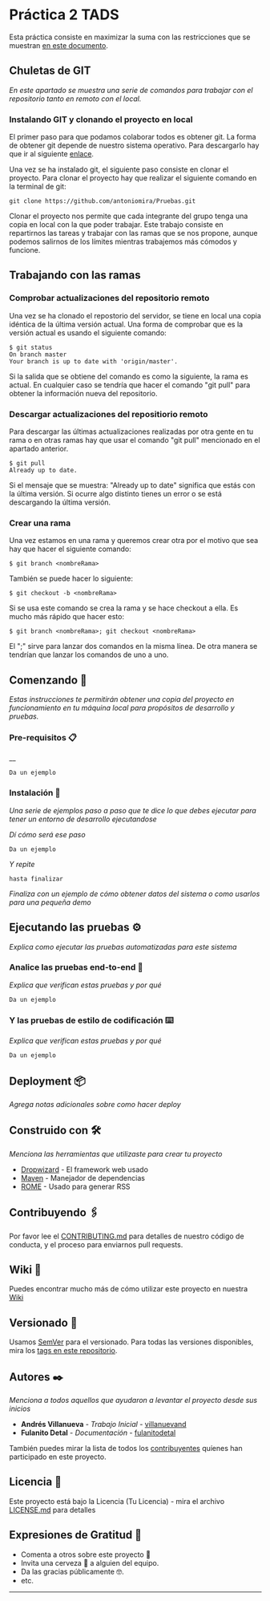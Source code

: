 # Práctica 2 TADS

Esta práctica consiste en maximizar la suma con las restricciones que se muestran [en este documento](https://drive.google.com/open?id=1_fxvdl2DDL7dacJgO8NqrcGakrd2jPsn).

## Chuletas de GIT

_En este apartado se muestra una serie de comandos para trabajar con el repositorio tanto en remoto con el local._

### Instalando GIT y clonando el proyecto en local
El primer paso para que podamos colaborar todos es obtener git. La forma de obtener git depende de nuestro sistema operativo. Para descargarlo hay que ir al siguiente [enlace](https://git-scm.com/downloads).

Una vez se ha instalado git, el siguiente paso consiste en clonar el proyecto. Para clonar el proyecto hay que realizar el siguiente comando en la terminal de git:

```
git clone https://github.com/antoniomira/Pruebas.git
```

Clonar el proyecto nos permite que cada integrante del grupo tenga una copia en local con la que poder trabajar. Este trabajo consiste en repartirnos las tareas y trabajar con las ramas que se nos propone, aunque podemos salirnos de los límites mientras trabajemos más cómodos y funcione.

## Trabajando con las ramas

### Comprobar actualizaciones del repositorio remoto

Una vez se ha clonado el repostorio del servidor, se tiene en local una copia idéntica de la última versión actual. Una forma de comprobar que es la versión actual es usando el siguiente comando:

```
$ git status
On branch master
Your branch is up to date with 'origin/master'.
```

Si la salida que se obtiene del comando es como la siguiente, la rama es actual. En cualquier caso se tendría que hacer el comando "git pull" para obtener la información nueva del repositorio.

### Descargar actualizaciones del repositiorio remoto

Para descargar las últimas actualizaciones realizadas por otra gente en tu rama o en otras ramas hay que usar el comando "git pull" mencionado en el apartado anterior. 

```
$ git pull
Already up to date.
```

Si el mensaje que se muestra: "Already up to date" significa que estás con la última versión. Si ocurre algo distinto tienes un error o se está descargando la última versión.

### Crear una rama
Una vez estamos en una rama y queremos crear otra por el motivo que sea hay que hacer el siguiente comando:

```
$ git branch <nombreRama>
```

También se puede hacer lo siguiente:

```
$ git checkout -b <nombreRama>
```

Si se usa este comando se crea la rama y se hace checkout a ella. Es mucho más rápido que hacer esto:

```
$ git branch <nombreRama>; git checkout <nombreRama>
```

El ";" sirve para lanzar dos comandos en la misma línea. De otra manera se tendrían que lanzar los comandos de uno a uno.




##

## Comenzando 🚀

_Estas instrucciones te permitirán obtener una copia del proyecto en funcionamiento en tu máquina local para propósitos de desarrollo y pruebas._

### Pre-requisitos 📋

__

```
Da un ejemplo
```

### Instalación 🔧

_Una serie de ejemplos paso a paso que te dice lo que debes ejecutar para tener un entorno de desarrollo ejecutandose_

_Dí cómo será ese paso_

```
Da un ejemplo
```

_Y repite_

```
hasta finalizar
```

_Finaliza con un ejemplo de cómo obtener datos del sistema o como usarlos para una pequeña demo_

## Ejecutando las pruebas ⚙️

_Explica como ejecutar las pruebas automatizadas para este sistema_

### Analice las pruebas end-to-end 🔩

_Explica que verifican estas pruebas y por qué_

```
Da un ejemplo
```

### Y las pruebas de estilo de codificación ⌨️

_Explica que verifican estas pruebas y por qué_

```
Da un ejemplo
```

## Deployment 📦

_Agrega notas adicionales sobre como hacer deploy_

## Construido con 🛠️

_Menciona las herramientas que utilizaste para crear tu proyecto_

* [Dropwizard](http://www.dropwizard.io/1.0.2/docs/) - El framework web usado
* [Maven](https://maven.apache.org/) - Manejador de dependencias
* [ROME](https://rometools.github.io/rome/) - Usado para generar RSS

## Contribuyendo 🖇️

Por favor lee el [CONTRIBUTING.md](https://gist.github.com/villanuevand/xxxxxx) para detalles de nuestro código de conducta, y el proceso para enviarnos pull requests.

## Wiki 📖

Puedes encontrar mucho más de cómo utilizar este proyecto en nuestra [Wiki](https://github.com/tu/proyecto/wiki)

## Versionado 📌

Usamos [SemVer](http://semver.org/) para el versionado. Para todas las versiones disponibles, mira los [tags en este repositorio](https://github.com/tu/proyecto/tags).

## Autores ✒️

_Menciona a todos aquellos que ayudaron a levantar el proyecto desde sus inicios_

* **Andrés Villanueva** - *Trabajo Inicial* - [villanuevand](https://github.com/villanuevand)
* **Fulanito Detal** - *Documentación* - [fulanitodetal](#fulanito-de-tal)

También puedes mirar la lista de todos los [contribuyentes](https://github.com/your/project/contributors) quíenes han participado en este proyecto. 

## Licencia 📄

Este proyecto está bajo la Licencia (Tu Licencia) - mira el archivo [LICENSE.md](LICENSE.md) para detalles

## Expresiones de Gratitud 🎁

* Comenta a otros sobre este proyecto 📢
* Invita una cerveza 🍺 a alguien del equipo. 
* Da las gracias públicamente 🤓.
* etc.



---